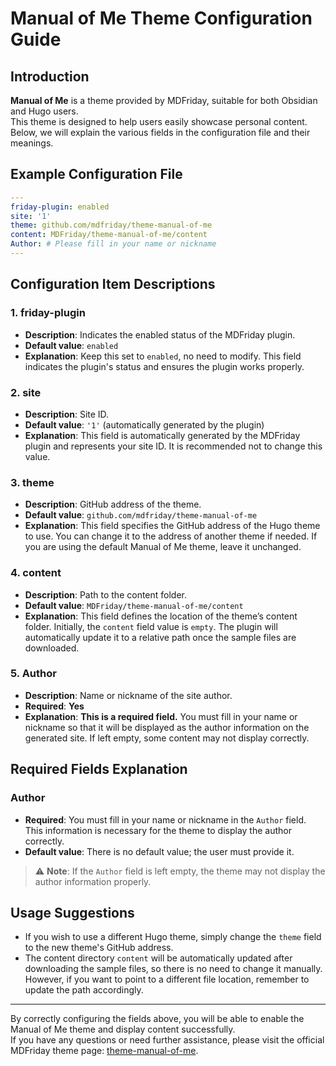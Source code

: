 # Manual of Me Theme Configuration Guide

## Introduction

**Manual of Me** is a theme provided by MDFriday, suitable for both Obsidian and Hugo users.  
This theme is designed to help users easily showcase personal content. Below, we will explain the various fields in the configuration file and their meanings.

## Example Configuration File

```yaml
---
friday-plugin: enabled
site: '1'
theme: github.com/mdfriday/theme-manual-of-me
content: MDFriday/theme-manual-of-me/content
Author: # Please fill in your name or nickname
---
```

## Configuration Item Descriptions

### 1. **friday-plugin**
- **Description**: Indicates the enabled status of the MDFriday plugin.
- **Default value**: `enabled`
- **Explanation**: Keep this set to `enabled`, no need to modify. This field indicates the plugin's status and ensures the plugin works properly.

### 2. **site**
- **Description**: Site ID.
- **Default value**: `'1'` (automatically generated by the plugin)
- **Explanation**: This field is automatically generated by the MDFriday plugin and represents your site ID. It is recommended not to change this value.

### 3. **theme**
- **Description**: GitHub address of the theme.
- **Default value**: `github.com/mdfriday/theme-manual-of-me`
- **Explanation**: This field specifies the GitHub address of the Hugo theme to use. You can change it to the address of another theme if needed. If you are using the default Manual of Me theme, leave it unchanged.

### 4. **content**
- **Description**: Path to the content folder.
- **Default value**: `MDFriday/theme-manual-of-me/content`
- **Explanation**: This field defines the location of the theme’s content folder. Initially, the `content` field value is `empty`. The plugin will automatically update it to a relative path once the sample files are downloaded.

### 5. **Author**
- **Description**: Name or nickname of the site author.
- **Required**: **Yes**
- **Explanation**: **This is a required field.** You must fill in your name or nickname so that it will be displayed as the author information on the generated site. If left empty, some content may not display correctly.

## Required Fields Explanation

### **Author**
- **Required**: You must fill in your name or nickname in the `Author` field. This information is necessary for the theme to display the author correctly.
- **Default value**: There is no default value; the user must provide it.

> ⚠️ **Note**: If the `Author` field is left empty, the theme may not display the author information properly.

## Usage Suggestions
- If you wish to use a different Hugo theme, simply change the `theme` field to the new theme's GitHub address.
- The content directory `content` will be automatically updated after downloading the sample files, so there is no need to change it manually. However, if you want to point to a different file location, remember to update the path accordingly.

---

By correctly configuring the fields above, you will be able to enable the Manual of Me theme and display content successfully.  
If you have any questions or need further assistance, please visit the official MDFriday theme page: [theme-manual-of-me](https://mdfriday.com/theme-manual-of-me).
